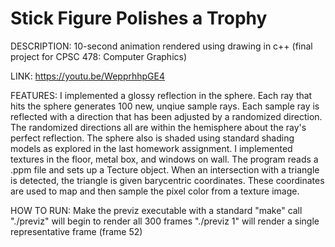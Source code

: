 # Stick Figure Polishes a Trophy
DESCRIPTION: 10-second animation rendered using drawing in c++ (final project for CPSC 478: Computer Graphics)

LINK: https://youtu.be/WepprhhpGE4

FEATURES:
I implemented a glossy reflection in the sphere. 
    Each ray that hits the sphere generates 100 new, unqiue sample rays.
    Each sample ray is reflected with a direction that has been adjusted by a randomized direction.
    The randomized directions all are within the hemisphere about the ray's perfect reflection.
    The sphere also is shaded using standard shading models as explored in the last homework assignment. 
I implemented textures in the floor, metal box, and windows on wall. 
    The program reads a .ppm file and sets up a Tecture object. 
    When an intersection with a triangle is detected, the triangle is given barycentric coordinates. 
    These coordinates are used to map and then sample the pixel color from a texture image.

HOW TO RUN:
Make the previz executable with a standard "make" call
    "./previz" will begin to render all 300 frames
    "./previz 1" will render a single representative frame (frame 52)
